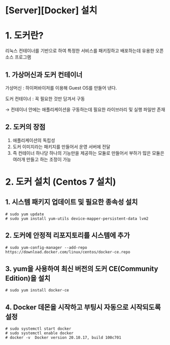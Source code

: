 # [Server][Docker] 설치

# 1. 도커란?

리눅스 컨테이너를 기반으로 하여 특정한 서비스를 패키징하고 배포하는데 유용한 오픈 소스 프로그램

## 1. 가상머신과 도커 컨테이너

가상머신 : 하이퍼바이저를 이용해 Guest OS를 만들어 낸다. 

도커 컨테이너 : 꼭 필요한 것만 담겨서 구동

 → 컨테이너 안에는 애플리케이션을 구동하는데 필요한 라이브러리 및 실행 파일만 존재

## 2. 도커의 장점

1. 애플리케이션의 독립성 
2. 도커 이미지라는 패키지를 만들어서 운영 서버에 전달
3. 즉 컨테이너 하나당 하나의 기능만을 제공하는 모듈로 만들어서 부하가 많은 모듈은 여러개 만들고 하는 조정이 가능

# 2. 도커 설치 (Centos 7 설치)

## 1. 시스템 패키지 업데이트 및 필요한 종속성 설치

```
# sudo yum update
# sudo yum install yum-utils device-mapper-persistent-data lvm2
```

## 2. 도커에 안정적 리포지토리를 시스템에 추가

```
# sudo yum-config-manager --add-repo https://download.docker.com/linux/centos/docker-ce.repo
```

## 3. yum을 사용하여 최신 버전의 도커 CE(Community Edition)을 설치

```
# sudo yum install docker-ce
```

## 4. Docker 데몬을 시작하고 부팅시 자동으로 시작되도록 설정

```
# sudo systemctl start docker
# sudo systemctl enable docker
# docker -v  Docker version 20.10.17, build 100c701
```